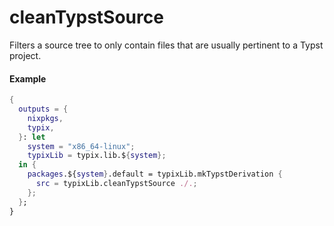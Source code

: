 # cleanTypstSource

Filters a source tree to only contain files that are usually pertinent to a
Typst project.

<!-- markdownlint-disable heading-increment -->

#### Example

<!-- markdownlint-restore -->

```nix
{
  outputs = {
    nixpkgs,
    typix,
  }: let
    system = "x86_64-linux";
    typixLib = typix.lib.${system};
  in {
    packages.${system}.default = typixLib.mkTypstDerivation {
      src = typixLib.cleanTypstSource ./.;
    };
  };
}
```
